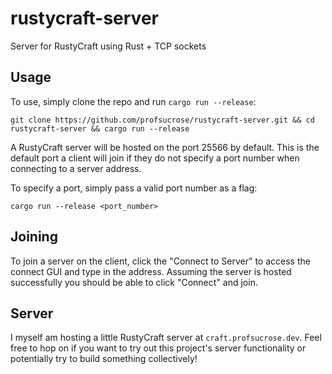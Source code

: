 # rustycraft-server

Server for RustyCraft using Rust + TCP sockets

## Usage

To use, simply clone the repo and run `cargo run --release`:
```
git clone https://github.com/profsucrose/rustycraft-server.git && cd rustycraft-server && cargo run --release
```

A RustyCraft server will be hosted on the port 25566 by default. This is the default port a client will join if they do not specify a port number when connecting to a server address.

To specify a port, simply pass a valid port number as a flag: 
```
cargo run --release <port_number>
```

## Joining

To join a server on the client, click the "Connect to Server" to access the connect GUI and type in the address. Assuming the server is hosted successfully you should be able to click "Connect" and join. 

## Server

I myself am hosting a little RustyCraft server at `craft.profsucrose.dev`. Feel free to hop on if you want to try out this project's server functionality or potentially try to build something collectively!
